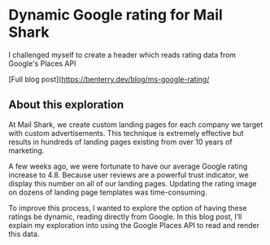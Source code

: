 # Dynamic Google rating for Mail Shark

I challenged myself to create a header which reads rating data from Google's Places API

[Full blog post](https://benterry.dev/blog/ms-google-rating/

## About this exploration

At Mail Shark, we create custom landing pages for each company we target with custom advertisements. This technique is extremely effective but results in hundreds of landing pages existing from over 10 years of marketing. 

A few weeks ago, we were fortunate to have our average Google rating increase to 4.8. Because user reviews are a powerful trust indicator, we display this number on all of our landing pages. Updating the rating image on dozens of landing page templates was time-consuming.

To improve this process, I wanted to explore the option of having these ratings be dynamic, reading directly from Google. In this blog post, I’ll explain my exploration into using the Google Places API to read and render this data.
